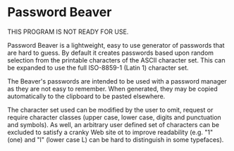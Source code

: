 Password Beaver
===============

THIS PROGRAM IS NOT READY FOR USE.

Password Beaver is a lightweight, easy to use generator of passwords that are hard to guess.
By default it creates passwords based upon random selection from the printable characters
of the ASCII character set. This can be expanded to use the full ISO-8859-1 (Latin 1) character set.

The Beaver's passwords are intended to be used with a password manager as they are not
easy to remember. When generated, they may be copied automatically to the clipboard to
be pasted elsewhere.

The character set used can be modified by the user to omit, request or require
character classes (upper case, lower case, digits and punctuation and symbols).
As well, an arbitrary user defined set of characters can be excluded to satisfy a cranky
Web site ot to improve readability (e.g. "1" (one) and "l" (lower case L) can be hard
to distinguish in some typefaces).



